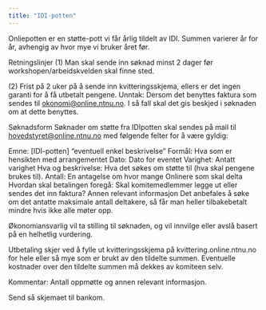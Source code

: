 ```yaml
---
title: "IDI-potten"
---
```


Onliepotten er en støtte-pott vi får årlig tildelt av IDI. Summen varierer år for år, avhengig av hvor mye vi bruker året før. 


Retningslinjer
(1) Man skal sende inn søknad minst 2 dager før workshopen/arbeidskvelden skal finne sted.

(2) Frist på 2 uker på å sende inn kvitteringsskjema, ellers er det ingen garanti for å få utbetalt pengene.
Unntak: Dersom det benyttes faktura som sendes til okonomi@online.ntnu.no. I så fall skal det gis beskjed i søknaden om at dette benyttes.

Søknadsform
Søknader om støtte fra IDIpotten skal sendes på mail til hovedstyret@online.ntnu.no med følgende felter for å være gyldig:

Emne: [IDI-potten] “eventuell enkel beskrivelse”
Formål: Hva som er hensikten med arrangementet
Dato: Dato for eventet
Varighet: Antatt varighet
Hva og beskrivelse: Hva det søkes om støtte til (hva skal pengene brukes til). 
Antall: En antagelse om hvor mange Onlinere som skal delta
Hvordan skal betalingen foregå: Skal komitemedlemmer legge ut eller sendes det inn faktura?
Annen relevant informasjon
Det anbefales å søke om det antatte maksimale antall deltakere, så får man heller tilbakebetalt mindre hvis ikke alle møter opp.

Økonomiansvarlig vil ta stilling til søknaden, og vil innvilge eller avslå basert på en helhetlig vurdering.


Utbetaling skjer ved å fylle ut kvitteringsskjema på  kvittering.online.ntnu.no for hele eller så mye som er brukt av den tildelte summen. Eventuelle kostnader over den tildelte summen må dekkes av komiteen selv. 

Kommentar: Antall oppmøtte og annen relevant informasjon.

Send så skjemaet til bankom.
